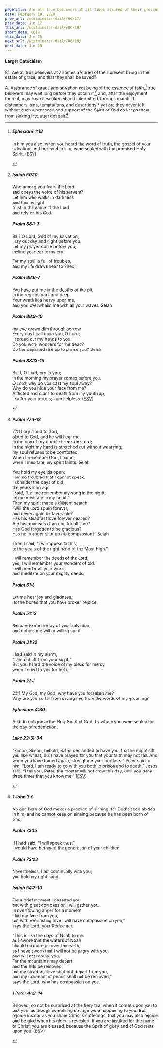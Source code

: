 ```yaml
---
pagetitle: Are all true believers at all times assured of their present being in the estate of grace?
date: February 19, 2020
prev_url: /westminster-daily/06/17/
prev_date: Jun 17
this_url: /westminster-daily/06/18/
short_date: 0618
this_date: Jun 18
next_url: /westminster-daily/06/19/
next_date: Jun 19
---
```


#### Larger Catechism

81\. Are all true believers at all times assured of their present being in the estate of grace, and that they shall be saved?

A. Assurance of grace and salvation not being of the essence of faith,[^fnref:wlc1] true believers may wait long before they obtain it;[^fnref:wlc2] and, after the enjoyment thereof, may have it weakened and intermitted, through manifold distempers, sins, temptations, and desertions;[^fnref:wlc3] yet are they never left without such a presence and support of the Spirit of God as keeps them from sinking into utter despair.[^fnref:wlc4]


[^fnref:wlc1]: <div class="esv"><h5>Ephesians 1:13</h5> <div class="esv-text"><p id="p49001013.01-1">In him you also, when you heard the word of truth, the gospel of your salvation, and believed in him, were sealed with the promised Holy Spirit,  (<a href="http://www.esv.org" class="copyright">ESV</a>)</p> </div> </div>

[^fnref:wlc2]: <div class="esv"><h5>Isaiah 50:10</h5> <div class="esv-text"><div class="block-indent"> <p class="line-group" id="p23050010.01-1">Who among you fears the <span class="small-caps">Lord</span><br /> <span class="indent"></span>and obeys the voice of his servant?<br /> Let him who walks in darkness<br /> <span class="indent"></span>and has no light<br /> trust in the name of the <span class="small-caps">Lord</span><br /> <span class="indent"></span>and rely on his God.</p> </div> </div><h5>Psalm 88:1-3</h5> <div class="esv-text">  <div class="block-indent"> <p class="line-group" id="p19088001.31-2"><span class="chapter-num" id="v19088001-2">88:1&nbsp;</span>O <span class="small-caps">Lord</span>, God of my salvation;<br /> <span class="indent"></span>I cry out day and night before you.<br />  Let my prayer come before you;<br /> <span class="indent"></span>incline your ear to my cry!</p>  <p class="line-group" id="p19088003.01-2">For my soul is full of troubles,<br /> <span class="indent"></span>and my life draws near to Sheol.</p> </div> </div><h5>Psalm 88:6-7</h5> <div class="esv-text"><div class="block-indent"> <p class="line-group" id="p19088006.01-3">You have put me in the depths of the pit,<br /> <span class="indent"></span>in the regions dark and deep.<br />  Your wrath lies heavy upon me,<br /> <span class="indent"></span>and you overwhelm me with all your waves. <span class="selah">Selah</span></p> </div> </div><h5>Psalm 88:9-10</h5> <div class="esv-text"><div class="block-indent"> <p class="line-group" id="p19088009.01-4"><span class="indent"></span>my eye grows dim through sorrow.<br /> Every day I call upon you, O <span class="small-caps">Lord</span>;<br /> <span class="indent"></span>I spread out my hands to you.<br />  Do you work wonders for the dead?<br /> <span class="indent"></span>Do the departed rise up to praise you? <span class="selah">Selah</span></p> </div> </div><h5>Psalm 88:13-15</h5> <div class="esv-text"><div class="block-indent"> <p class="line-group" id="p19088013.01-5">But I, O <span class="small-caps">Lord</span>, cry to you;<br /> <span class="indent"></span>in the morning my prayer comes before you.<br />  O <span class="small-caps">Lord</span>, why do you cast my soul away?<br /> <span class="indent"></span>Why do you hide your face from me?<br />  Afflicted and close to death from my youth up,<br /> <span class="indent"></span>I suffer your terrors; I am helpless.  (<a href="http://www.esv.org" class="copyright">ESV</a>)</p> </div> </div> </div>

[^fnref:wlc3]: <div class="esv"><h5>Psalm 77:1-12</h5> <div class="esv-text">  <div class="block-indent"> <p class="line-group" id="p19077001.20-1"><span class="chapter-num" id="v19077001-1">77:1&nbsp;</span>I cry aloud to God,<br /> <span class="indent"></span>aloud to God, and he will hear me.<br />  In the day of my trouble I seek the Lord;<br /> <span class="indent"></span>in the night my hand is stretched out without wearying;<br /> <span class="indent"></span>my soul refuses to be comforted.<br />  When I remember God, I moan;<br /> <span class="indent"></span>when I meditate, my spirit faints. <span class="selah">Selah</span></p>  <p class="line-group" id="p19077004.01-1">You hold my eyelids open;<br /> <span class="indent"></span>I am so troubled that I cannot speak.<br />  I consider the days of old,<br /> <span class="indent"></span>the years long ago.<br />  I said, &#8220;Let me remember my song in the night;<br /> <span class="indent"></span>let me meditate in my heart.&#8221;<br /> <span class="indent"></span>Then my spirit made a diligent search:<br />  &#8220;Will the Lord spurn forever,<br /> <span class="indent"></span>and never again be favorable?<br />  Has his steadfast love forever ceased?<br /> <span class="indent"></span>Are his promises at an end for all time?<br />  Has God forgotten to be gracious?<br /> <span class="indent"></span>Has he in anger shut up his compassion?&#8221; <span class="selah">Selah</span></p>  <p class="line-group" id="p19077010.01-1">Then I said, &#8220;I will appeal to this,<br /> <span class="indent"></span>to the years of the right hand of the Most High.&#8221;</p>  <p class="line-group" id="p19077011.01-1">I will remember the deeds of the <span class="small-caps">Lord</span>;<br /> <span class="indent"></span>yes, I will remember your wonders of old.<br />  I will ponder all your work,<br /> <span class="indent"></span>and meditate on your mighty deeds.</p> </div> </div><h5>Psalm 51:8</h5> <div class="esv-text"><div class="block-indent"> <p class="line-group" id="p19051008.01-2">Let me hear joy and gladness;<br /> <span class="indent"></span>let the bones that you have broken rejoice.</p> </div> </div><h5>Psalm 51:12</h5> <div class="esv-text"><div class="block-indent"> <p class="line-group" id="p19051012.01-3">Restore to me the joy of your salvation,<br /> <span class="indent"></span>and uphold me with a willing spirit.</p> </div> </div><h5>Psalm 31:22</h5> <div class="esv-text"><div class="block-indent"> <p class="line-group" id="p19031022.01-4">I had said in my alarm,<br /> <span class="indent"></span>&#8220;I am cut off from your sight.&#8221;<br /> But you heard the voice of my pleas for mercy<br /> <span class="indent"></span>when I cried to you for help.</p> </div> </div><h5>Psalm 22:1</h5> <div class="esv-text">  <div class="block-indent"> <p class="line-group" id="p19022001.20-5"><span class="chapter-num" id="v19022001-5">22:1&nbsp;</span>My God, my God, why have you forsaken me?<br /> <span class="indent"></span>Why are you so far from saving me, from the words of my groaning?</p> </div> </div><h5>Ephesians 4:30</h5> <div class="esv-text"><p id="p49004030.01-6">And do not grieve the Holy Spirit of God, by whom you were sealed for the day of redemption.</p> </div><h5>Luke 22:31-34</h5> <div class="esv-text"> <p id="p42022031.05-7"><span class="woc">&#8220;Simon, Simon, behold, Satan demanded to have you, that he might sift you like wheat,</span> <span class="woc">but I have prayed for you that your faith may not fail. And when you have turned again, strengthen your brothers.&#8221;</span> Peter said to him, &#8220;Lord, I am ready to go with you both to prison and to death.&#8221; Jesus said, <span class="woc">&#8220;I tell you, Peter, the rooster will not crow this day, until you deny three times that you know me.&#8221;</span>  (<a href="http://www.esv.org" class="copyright">ESV</a>)</p> </div> </div>

[^fnref:wlc4]: <div class="esv"><h5>1 John 3:9</h5> <div class="esv-text"><p id="p62003009.01-1">No one born of God makes a practice of sinning, for God's seed abides in him, and he cannot keep on sinning because he has been born of God.</p> </div><h5>Psalm 73:15</h5> <div class="esv-text"><div class="block-indent"> <p class="line-group" id="p19073015.01-2">If I had said, &#8220;I will speak thus,&#8221;<br /> <span class="indent"></span>I would have betrayed the generation of your children.</p> </div> </div><h5>Psalm 73:23</h5> <div class="esv-text"><div class="block-indent"> <p class="line-group" id="p19073023.01-3">Nevertheless, I am continually with you;<br /> <span class="indent"></span>you hold my right hand.</p> </div> </div><h5>Isaiah 54:7-10</h5> <div class="esv-text"><div class="block-indent"> <p class="line-group" id="p23054007.01-4">For a brief moment I deserted you,<br /> <span class="indent"></span>but with great compassion I will gather you.<br />  In overflowing anger for a moment<br /> <span class="indent"></span>I hid my face from you,<br /> but with everlasting love I will have compassion on you,&#8221;<br /> <span class="indent"></span>says the <span class="small-caps">Lord</span>, your Redeemer.</p>  <p class="line-group" id="p23054009.01-4">&#8220;This is like the days of Noah to me:<br /> <span class="indent"></span>as I swore that the waters of Noah<br /> <span class="indent"></span>should no more go over the earth,<br /> so I have sworn that I will not be angry with you,<br /> <span class="indent"></span>and will not rebuke you.<br />  For the mountains may depart<br /> <span class="indent"></span>and the hills be removed,<br /> but my steadfast love shall not depart from you,<br /> <span class="indent"></span>and my covenant of peace shall not be removed,&#8221;<br /> <span class="indent"></span>says the <span class="small-caps">Lord</span>, who has compassion on you.</p> </div> </div><h5>1 Peter 4:12-14</h5> <div class="esv-text"> <p id="p60004012.05-5">Beloved, do not be surprised at the fiery trial when it comes upon you to test you, as though something strange were happening to you. But rejoice insofar as you share Christ's sufferings, that you may also rejoice and be glad when his glory is revealed. If you are insulted for the name of Christ, you are blessed, because the Spirit of glory and of God rests upon you.  (<a href="http://www.esv.org" class="copyright">ESV</a>)</p> </div> </div>

